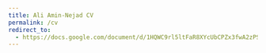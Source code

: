 ```yaml
---
title: Ali Amin-Nejad CV
permalink: /cv
redirect_to:
  - https://docs.google.com/document/d/1HQWC9rl5ltFaR8XYcUbCPZx3fwA2zPSjd8tZTVdozdc/export?format=pdf
---
```

